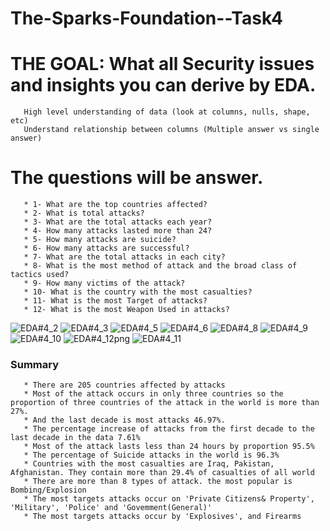 # The-Sparks-Foundation--Task4
# THE GOAL: What all Security issues and insights you can derive by EDA.
       High level understanding of data (look at columns, nulls, shape, etc)
       Understand relationship between columns (Multiple answer vs single answer)
# The questions will be answer.
       * 1- What are the top countries affected?
       * 2- What is total attacks?
       * 3- What are the total attacks each year?
       * 4- How many attacks lasted more than 24?
       * 5- How many attacks are suicide?
       * 6- How many attacks are successful?
       * 7- What are the total attacks in each city?
       * 8- What is the most method of attack and the broad class of tactics used?
       * 9- How many victims of the attack?
       * 10- What is the country with the most casualties?
       * 11- What is the most Target of attacks?
       * 12- What is the most Weapon Used in attacks?


![EDA#4_2](https://user-images.githubusercontent.com/49419507/158749567-1c7c1092-76f5-4c1f-bb09-09310c379392.png)
![EDA#4_3](https://user-images.githubusercontent.com/49419507/158749570-5072ae57-55ad-44b7-908e-34c925e0ac28.png)
![EDA#4_5](https://user-images.githubusercontent.com/49419507/158749574-5cb6ba4e-a6b5-4808-8a11-ffcf1e38aa2e.png)
![EDA#4_6](https://user-images.githubusercontent.com/49419507/158749578-1aae157f-4e6f-4460-a7d8-9351cd2e5f95.png)
![EDA#4_8](https://user-images.githubusercontent.com/49419507/158749579-8b38d351-b5fa-4623-96ff-44b460822081.png)
![EDA#4_9](https://user-images.githubusercontent.com/49419507/159082407-6755df02-17d8-4ad3-8765-b0ea263af8df.png)
![EDA#4_10](https://user-images.githubusercontent.com/49419507/158749587-339b7de9-7a07-48a6-938b-f8b1352a2bfc.png)
![EDA#4_12png](https://user-images.githubusercontent.com/49419507/159082466-ef642cad-fed2-4d24-b19b-821c855f640b.png)
![EDA#4_11](https://user-images.githubusercontent.com/49419507/159082475-93f26838-fe9d-4cc1-ba37-e0111a85a422.png)

### Summary
       * There are 205 countries affected by attacks
       * Most of the attack occurs in only three countries so the proportion of three countries of the attack in the world is more than 27%.
       * And the last decade is most attacks 46.97%.
       * The percentage increase of attacks from the first decade to the last decade in the data 7.61%
       * Most of the attack lasts less than 24 hours by proportion 95.5%
       * The percentage of Suicide attacks in the world is 96.3%
       * Countries with the most casualties are Iraq, Pakistan, Afghanistan. They contain more than 29.4% of casualties of all world
       * There are more than 8 types of attack. the most popular is Bombing/Explosion
       * The most targets attacks occur on 'Private Citizens& Property', 'Military', 'Police' and 'Govemment(General)'
       * The most targets attacks occur by 'Explosives', and Firearms

